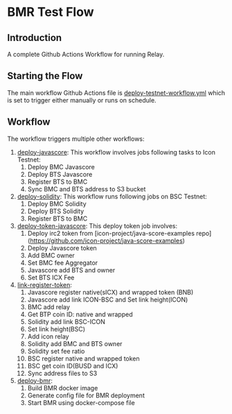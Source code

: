 # BMR Test Flow
## Introduction
A complete Github Actions Workflow for running Relay.

## Starting the Flow
The main workflow Github Actions file is [deploy-testnet-workflow.yml](https://github.com/icon-project/icon-bridge/blob/main/.github/workflows/deploy-testnet-workflow.yml) which is set to trigger either manually or runs on schedule. 

## Workflow
The workflow triggers multiple other workflows:
1. [deploy-javascore](https://github.com/icon-project/icon-bridge/blob/main/.github/workflows/deploy-javascore-testnet.yml): This workflow involves jobs following tasks to Icon Testnet:
	1. Deploy BMC Javascore
	2. Deploy BTS Javascore
	3. Register BTS to BMC
	4. Sync BMC and BTS address to S3 bucket
2. [deploy-solidity](https://github.com/icon-project/icon-bridge/blob/main/.github/workflows/deploy-solidity-testnet.yml): This workflow runs following jobs on BSC Testnet:
	1. Deploy BMC Solidity
	2. Deploy BTS Solidity
	3. Register BTS to BMC
3. [deploy-token-javascore](https://github.com/icon-project/icon-bridge/blob/main/.github/workflows/deploy-token-javascore.yml): This deploy token job involves:
	1. Deploy irc2 token from [icon-project/java-score-examples repo]
(https://github.com/icon-project/java-score-examples)
	2. Deploy Javascore token
	3. Add BMC owner
	4. Set BMC fee Aggregator
	5. Javascore add BTS and owner
	6. Set BTS ICX Fee
4. [link-register-token](https://github.com/icon-project/icon-bridge/blob/main/.github/workflows/link-register-coin.yml):
	1. Javascore register native(sICX) and wrapped token (BNB)
	2. Javascore add link ICON-BSC and Set link height(ICON)
	3. BMC add relay
	4. Get BTP coin ID: native and wrapped
	5. Solidity add link BSC-ICON
	6. Set link height(BSC)
	7. Add icon relay
	8. Solidity add BMC and BTS owner
	9. Solidity set fee ratio
	10. BSC register native and wrapped token
	11. BSC get coin ID(BUSD and ICX)
	12. Sync address files to S3
5. [deploy-bmr](https://github.com/icon-project/icon-bridge/blob/main/.github/workflows/deploy-bmr.yml):
	1. Build BMR docker image
	2. Generate config file for BMR deployment
	3. Start BMR using docker-compose file
